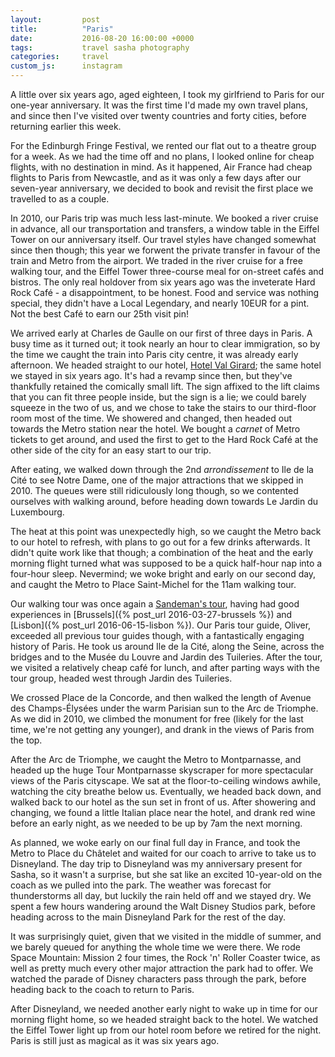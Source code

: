 ```yaml
---
layout:         post
title:          "Paris"
date:           2016-08-20 16:00:00 +0000
tags:           travel sasha photography
categories:     travel
custom_js:      instagram
---
```


A little over six years ago, aged eighteen, I took my girlfriend to Paris for our one-year anniversary. It was the first time I'd made my own travel plans, and since then I've visited over twenty countries and forty cities, before returning earlier this week.

<!-- Read More -->

For the Edinburgh Fringe Festival, we rented our flat out to a theatre group for a week. As we had the time off and no plans, I looked online for cheap flights, with no destination in mind. As it happened, Air France had cheap flights to Paris from Newcastle, and as it was only a few days after our seven-year anniversary, we decided to book and revisit the first place we travelled to as a couple.

In 2010, our Paris trip was much less last-minute. We booked a river cruise in advance, all our transportation and transfers, a window table in the Eiffel Tower on our anniversary itself. Our travel styles have changed somewhat since then though; this year we forwent the private transfer in favour of the train and Metro from the airport. We traded in the river cruise for a free walking tour, and the Eiffel Tower three-course meal for on-street cafés and bistros. The only real holdover from six years ago was the inveterate Hard Rock Café - a disappointment, to be honest. Food and service was nothing special, they didn't have a Local Legendary, and nearly 10EUR for a pint. Not the best Café to earn our 25th visit pin!

We arrived early at Charles de Gaulle on our first of three days in Paris. A busy time as it turned out; it took nearly an hour to clear immigration, so by the time we caught the train into Paris city centre, it was already early afternoon. We headed straight to our hotel, [Hotel Val Girard][hotel-val-girard]; the same hotel we stayed in six years ago. It's had a revamp since then, but they've thankfully retained the comically small lift. The sign affixed to the lift claims that you can fit three people inside, but the sign is a lie; we could barely squeeze in the two of us, and we chose to take the stairs to our third-floor room most of the time. We showered and changed, then headed out towards the Metro station near the hotel. We bought a *carnet* of Metro tickets to get around, and used the first to get to the Hard Rock Café at the other side of the city for an easy start to our trip.

After eating, we walked down through the 2nd *arrondissement* to Ile de la Cité to see Notre Dame, one of the major attractions that we skipped in 2010. The queues were still ridiculously long though, so we contented ourselves with walking around, before heading down towards Le Jardin du Luxembourg.

<div class="instagram-container">
    <blockquote class="instagram-media" data-instgrm-captioned data-instgrm-version="6">
        <a href="https://www.instagram.com/p/BJNa-lzAKj-/" target="_blank"></a>
    </blockquote>
</div>

The heat at this point was unexpectedly high, so we caught the Metro back to our hotel to refresh, with plans to go out for a few drinks afterwards. It didn't quite work like that though; a combination of the heat and the early morning flight turned what was supposed to be a quick half-hour nap into a four-hour sleep. Nevermind; we woke bright and early on our second day, and caught the Metro to Place Saint-Michel for the 11am walking tour.

Our walking tour was once again a [Sandeman's tour][sandemans-paris-tour], having had good experiences in [Brussels]({% post_url 2016-03-27-brussels %}) and [Lisbon]({% post_url 2016-06-15-lisbon %}). Our Paris tour guide, Oliver, exceeded all previous tour guides though, with a fantastically engaging history of Paris. He took us around Ile de la Cité, along the Seine, across the bridges and to the Musée du Louvre and Jardin des Tuileries. After the tour, we visited a relatively cheap café for lunch, and after parting ways with the tour group, headed west through Jardin des Tuileries.

We crossed Place de la Concorde, and then walked the length of Avenue des Champs-Élysées under the warm Parisian sun to the Arc de Triomphe. As we did in 2010, we climbed the monument for free (likely for the last time, we're not getting any younger), and drank in the views of Paris from the top.

<div class="instagram-container">
    <blockquote class="instagram-media" data-instgrm-captioned data-instgrm-version="6">
        <a href="https://www.instagram.com/p/BJOIm_ZAY7b/" target="_blank"></a>
    </blockquote>
</div>

After the Arc de Triomphe, we caught the Metro to Montparnasse, and headed up the huge Tour Montparnasse skyscraper for more spectacular views of the Paris cityscape. We sat at the floor-to-ceiling windows awhile, watching the city breathe below us. Eventually, we headed back down, and walked back to our hotel as the sun set in front of us. After showering and changing, we found a little Italian place near the hotel, and drank red wine before an early night, as we needed to be up by 7am the next morning.

As planned, we woke early on our final full day in France, and took the Metro to Place du Châtelet and waited for our coach to arrive to take us to Disneyland. The day trip to Disneyland was my anniversary present for Sasha, so it wasn't a surprise, but she sat like an excited 10-year-old on the coach as we pulled into the park. The weather was forecast for thunderstorms all day, but luckily the rain held off and we stayed dry. We spent a few hours wandering around the Walt Disney Studios park, before heading across to the main Disneyland Park for the rest of the day.

<div class="instagram-container">
    <blockquote class="instagram-media" data-instgrm-captioned data-instgrm-version="6">
        <a href="https://www.instagram.com/p/BJSAE_2gAmL/" target="_blank"></a>
    </blockquote>
</div>

It was surprisingly quiet, given that we visited in the middle of summer, and we barely queued for anything the whole time we were there. We rode Space Mountain: Mission 2 four times, the Rock 'n' Roller Coaster twice, as well as pretty much every other major attraction the park had to offer. We watched the parade of Disney characters pass through the park, before heading back to the coach to return to Paris.

After Disneyland, we needed another early night to wake up in time for our morning flight home, so we headed straight back to the hotel. We watched the Eiffel Tower light up from our hotel room before we retired for the night. Paris is still just as magical as it was six years ago.

[hotel-val-girard]: http://www.girard-hotel-paris.com/
[sandemans-paris-tour]: http://www.neweuropetours.eu/paris/en/home